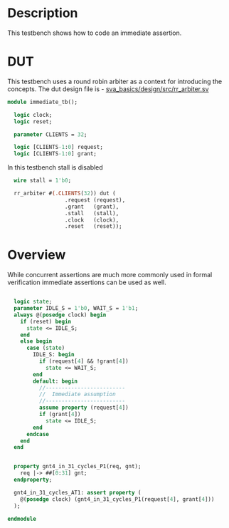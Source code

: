 # Description
This testbench shows how to code an immediate assertion.

# DUT
This testbench uses a round robin arbiter as a context for introducing the
concepts. The dut design file is -
[sva_basics/design/src/rr_arbiter.sv](https://github.com/openformal/sva_basics/blob/master/design/docs/rr_arbiter.md)

```sv
module immediate_tb();

  logic clock;
  logic reset;

  parameter CLIENTS = 32;

  logic [CLIENTS-1:0] request;
  logic [CLIENTS-1:0] grant;

```
In this testbench stall is disabled
```sv
  wire stall = 1'b0;

  rr_arbiter #(.CLIENTS(32)) dut (
                  .request (request),
                  .grant   (grant),
                  .stall   (stall),
                  .clock   (clock),
                  .reset   (reset));

```
# Overview
While concurrent assertions are much more commonly used in
formal verification immediate assertions can be used as well.
```sv

  logic state;
  parameter IDLE_S = 1'b0, WAIT_S = 1'b1;
  always @(posedge clock) begin
    if (reset) begin
      state <= IDLE_S;
    end
    else begin
      case (state)
        IDLE_S: begin
          if (request[4] && !grant[4])
            state <= WAIT_S;
        end
        default: begin
          //-------------------------
          //  Immediate assumption
          //-------------------------
          assume property (request[4])
          if (grant[4])
            state <= IDLE_S;
        end
      endcase
    end
  end


  property gnt4_in_31_cycles_P1(req, gnt);
    req |-> ##[0:31] gnt;
  endproperty;

  gnt4_in_31_cycles_AT1: assert property (
    @(posedge clock) (gnt4_in_31_cycles_P1(request[4], grant[4]))
  );

endmodule
```
